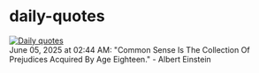 # daily-quotes
[![Daily quotes](https://github.com/ceepu8/daily-quotes/actions/workflows/daily-quote.yml/badge.svg)](https://github.com/ceepu8/daily-quotes/actions/workflows/daily-quote.yml)<br/>
June 05, 2025 at 02:44 AM: "Common Sense Is The Collection Of Prejudices Acquired By Age Eighteen." - Albert Einstein
